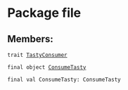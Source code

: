# Package file
## Members:
<pre><code class="language-scala" >trait <a href="./TastyConsumer.md">TastyConsumer</a></pre></code>
<pre><code class="language-scala" >final object <a href="./ConsumeTasty$.md">ConsumeTasty</a></pre></code>
<pre><code class="language-scala" >final val ConsumeTasty: ConsumeTasty</pre></code>

